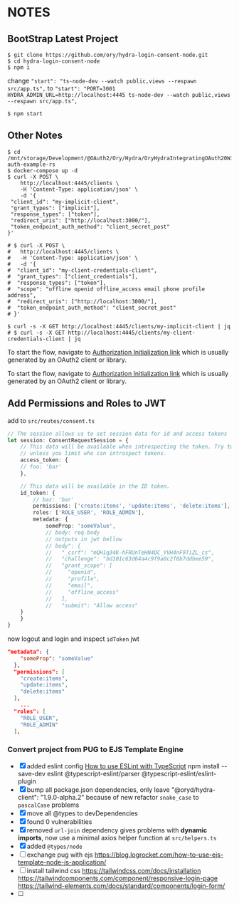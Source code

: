 # NOTES

## BootStrap Latest Project

```shell
$ git clone https://github.com/ory/hydra-login-consent-node.git
$ cd hydra-login-consent-node
$ npm i
```

change `"start": "ts-node-dev --watch public,views --respawn src/app.ts",` to `"start": "PORT=3001 HYDRA_ADMIN_URL=http://localhost:4445 ts-node-dev --watch public,views --respawn src/app.ts",`

```shell
$ npm start
```

## Other Notes

```shell
$ cd /mnt/storage/Development/@OAuth2/Ory/Hydra/OryHydraIntegratingOAuth20WithARustWebService/hydra-auth-example-rs
$ docker-compose up -d
$ curl -X POST \
	http://localhost:4445/clients \
	-H 'Content-Type: application/json' \
	-d '{
 "client_id": "my-implicit-client",
 "grant_types": ["implicit"],
 "response_types": ["token"],
 "redirect_uris": ["http://localhost:3000/"],
 "token_endpoint_auth_method": "client_secret_post"
}'

# $ curl -X POST \
#   http://localhost:4445/clients \
#   -H 'Content-Type: application/json' \
#   -d '{
#  "client_id": "my-client-credentials-client",
#  "grant_types": ["client_credentials"],
#  "response_types": ["token"],
#  "scope": "offline openid offline_access email phone profile address",
#  "redirect_uris": ["http://localhost:3000/"],
#  "token_endpoint_auth_method": "client_secret_post"
# }'

$ curl -s -X GET http://localhost:4445/clients/my-implicit-client | jq
# $ curl -s -X GET http://localhost:4445/clients/my-client-credentials-client | jq
```

To start the flow, navigate to [Authorization Initialization link](localhost:4444/oauth2/auth?client_id=my-implicit-client&response_type=token&scope=offline&state=blahblahblah) which is usually generated by an OAuth2 client or library.

To start the flow, navigate to [Authorization Initialization link](localhost:4444/oauth2/auth?client_id=my-client-credentials-client&response_type=token&scope=offline&state=blahblahblah) which is usually generated by an OAuth2 client or library.

## Add Permissions and Roles to JWT

add to `src/routes/consent.ts`

```typescript
// The session allows us to set session data for id and access tokens
let session: ConsentRequestSession = {
	// This data will be available when introspecting the token. Try to avoid sensitive information here,
	// unless you limit who can introspect tokens.
	access_token: {
	// foo: 'bar'
	},

	// This data will be available in the ID token.
	id_token: {
		// baz: 'bar'
		permissions: ['create:items', 'update:items', 'delete:items'],
		roles: ['ROLE_USER', 'ROLE_ADMIN'],
		metadata: {
			someProp: 'someValue',
			// body: req.body
			// outputs in jwt bellow
			// body": {
			//   "_csrf": "mQH1q34K-hFRUnTeHN4OC_YVH4nF9TiZL_cs",
			//   "challenge": "bd101c63d64a4c9f9a0c2f6b7ddbee59",
			//   "grant_scope": [
			//     "openid",
			//     "profile",
			//     "email",
			//     "offline_access"
			//   ],
			//   "submit": "Allow access"
	}
	}
}
```

now logout and login and inspect `idToken` jwt

```json
"metadata": {
    "someProp": "someValue"
  },
  "permissions": [
    "create:items",
    "update:items",
    "delete:items"
  ],
	...
  "roles": [
    "ROLE_USER",
    "ROLE_ADMIN"
  ],
```

### Convert project from PUG to EJS Template Engine

- [X] added eslint config
		[How to use ESLint with TypeScript](https://khalilstemmler.com/blogs/typescript/eslint-for-typescript/)
		npm install --save-dev eslint @typescript-eslint/parser @typescript-eslint/eslint-plugin
- [X] bump all package.json dependencies, only leave "@oryd/hydra-client": "1.9.0-alpha.2" because of new refactor `snake_case` to `pascalCase` problems
- [X] move all @types to devDependencies
- [X] found 0 vulnerabilities
- [X] removed `url-join` dependency gives problems with  **dynamic imports**, now use a minimal axios helper function at `src/helpers.ts`
- [X] added `@types/node`
- [ ] exchange pug with ejs
	https://blog.logrocket.com/how-to-use-ejs-template-node-js-application/
- [ ] install tailwind css
	https://tailwindcss.com/docs/installation
	https://tailwindcomponents.com/component/responsive-login-page
	https://tailwind-elements.com/docs/standard/components/login-form/
- [ ] 
